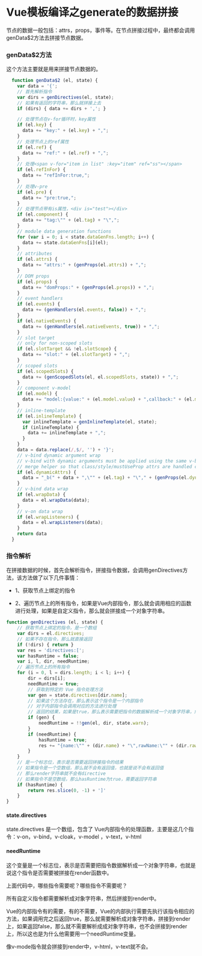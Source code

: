 # Vue模板编译之generate的数据拼接
节点的数据一般包括：attrs，props，事件等。在节点拼接过程中，最终都会调用genData$2方法去拼接节点数据。

### genData$2方法
这个方法主要就是用来拼接节点数据的。
```javascript
  function genData$2 (el, state) {
    var data = '{';
    // 首先解析指令
    var dirs = genDirectives(el, state);
    // 如果有返回的字符串，那么就拼接上去
    if (dirs) { data += dirs + ','; }

    // 处理节点在v-for循环时，key属性
    if (el.key) {
      data += "key:" + (el.key) + ",";
    }
    // 处理节点上的ref属性
    if (el.ref) {
      data += "ref:" + (el.ref) + ",";
    }
    // 处理<span v-for="item in list" :key="item" ref="ss"></span>
    if (el.refInFor) {
      data += "refInFor:true,";
    }
    // 处理v-pre
    if (el.pre) {
      data += "pre:true,";
    }
    // 处理节点带有is属性，<div is="test"></div>
    if (el.component) {
      data += "tag:\"" + (el.tag) + "\",";
    }
    // module data generation functions
    for (var i = 0; i < state.dataGenFns.length; i++) {
      data += state.dataGenFns[i](el);
    }
    // attributes
    if (el.attrs) {
      data += "attrs:" + (genProps(el.attrs)) + ",";
    }
    // DOM props
    if (el.props) {
      data += "domProps:" + (genProps(el.props)) + ",";
    }
    // event handlers
    if (el.events) {
      data += (genHandlers(el.events, false)) + ",";
    }
    if (el.nativeEvents) {
      data += (genHandlers(el.nativeEvents, true)) + ",";
    }
    // slot target
    // only for non-scoped slots
    if (el.slotTarget && !el.slotScope) {
      data += "slot:" + (el.slotTarget) + ",";
    }
    // scoped slots
    if (el.scopedSlots) {
      data += (genScopedSlots(el, el.scopedSlots, state)) + ",";
    }
    // component v-model
    if (el.model) {
      data += "model:{value:" + (el.model.value) + ",callback:" + (el.model.callback) + ",expression:" + (el.model.expression) + "},";
    }
    // inline-template
    if (el.inlineTemplate) {
      var inlineTemplate = genInlineTemplate(el, state);
      if (inlineTemplate) {
        data += inlineTemplate + ",";
      }
    }
    data = data.replace(/,$/, '') + '}';
    // v-bind dynamic argument wrap
    // v-bind with dynamic arguments must be applied using the same v-bind object
    // merge helper so that class/style/mustUseProp attrs are handled correctly.
    if (el.dynamicAttrs) {
      data = "_b(" + data + ",\"" + (el.tag) + "\"," + (genProps(el.dynamicAttrs)) + ")";
    }
    // v-bind data wrap
    if (el.wrapData) {
      data = el.wrapData(data);
    }
    // v-on data wrap
    if (el.wrapListeners) {
      data = el.wrapListeners(data);
    }
    return data
  }
```
### 指令解析
在拼接数据的时候，首先会解析指令，拼接指令数据，会调用genDirectives方法，该方法做了以下几件事情：

 - 1、获取节点上绑定的指令
 
 - 2、遍历节点上的所有指令，如果是Vue内部指令，那么就会调用相应的函数进行处理，如果是自定义指令，那么就会拼接成一个对象字符串。

```javascript
function genDirectives (el, state) {
    // 获取节点上绑定的指令，是一个数组
    var dirs = el.directives;
    // 如果不存在指令，那么就直接返回
    if (!dirs) { return }
    var res = 'directives:[';
    var hasRuntime = false;
    var i, l, dir, needRuntime;
    // 遍历节点上的所有指令
    for (i = 0, l = dirs.length; i < l; i++) {
        dir = dirs[i];
        needRuntime = true;
        // 获取到特定的 Vue 指令处理方法
        var gen = state.directives[dir.name];
        // 如果这个方法存在，那么表示这个指令是一个内部指令
        // 对于内部指令会调用对应的方法进行处理
        // 返回的结果，如果是true，那么表示需要把指令的数据解析成一个对象字符串，然后拼接到render函数中。如果返回的是false，那么就不需要解析成一个对象字符串，拼接到render函数上。
        if (gen) {
            needRuntime = !!gen(el, dir, state.warn);
        }
        if (needRuntime) {
            hasRuntime = true;
            res += "{name:\"" + (dir.name) + "\",rawName:\"" + (dir.rawName) + "\"" + (dir.value ? (",value:(" + (dir.value) + "),expression:" + (JSON.stringify(dir.value))) : '') + (dir.arg ? (",arg:" + (dir.isDynamicArg ? dir.arg : ("\"" + (dir.arg) + "\""))) : '') + (dir.modifiers ? (",modifiers:" + (JSON.stringify(dir.modifiers))) : '') + "},";
        }
    }
    // 是一个标志位，表示是否需要返回拼接指令的结果
    // 如果指令是一个空数组，那么就不会有返回值，也就是说不会有返回值
    // 那么render字符串就不会有directive
    // 如果指令不是空数组，那么hasRuntime为true，需要返回字符串
    if (hasRuntime) {
        return res.slice(0, -1) + ']'
    }
}
```
#### state.directives
state.directives 是一个数组，包含了 Vue内部指令的处理函数，主要是这几个指令：v-on，v-bind，v-cloak，v-model ，v-text，v-html
#### needRuntime
这个变量是一个标志位，表示是否需要把指令数据解析成一个对象字符串，也就是说这个指令是否需要被拼接在render函数中。

上面代码中，哪些指令需要呢？哪些指令不需要呢？

所有自定义指令都需要解析成对象字符串，然后拼接到render中。 

Vue的内部指令有的需要，有的不需要，Vue的内部执行需要先执行该指令相应的方法，如果调用完之后返回true，那么就需要解析成对象字符串，拼接到render上，如果返回false，那么就不需要解析成成对象字符串，也不会拼接到render上，所以这也是为什么他需要用一个needRuntime变量。

像v-mode指令就会拼接到render中，v-html，v-text就不会。